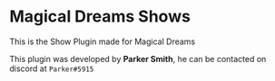 # Magical Dreams Shows
This is the Show Plugin made for Magical Dreams

This plugin was developed by **Parker Smith**, he can be contacted on discord at `Parker#5915`

